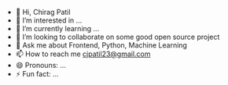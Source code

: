 - 👋 Hi, Chirag Patil
- 👀 I’m interested in ...
- 🌱 I’m currently learning ...
- 👯 I’m looking to collaborate on some good open source project
- 💬 Ask me about Frontend, Python, Machine Learning
- 📫 How to reach me cjpatil23@gmail.com
- 😄 Pronouns: ...
- ⚡ Fun fact: ...

<!---
chiragpatil-23/chiragpatil-23 is a ✨ special ✨ repository because its `README.md` (this file) appears on your GitHub profile.
You can click the Preview link to take a look at your changes.
--->
